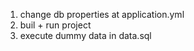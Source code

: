 1. change db properties at application.yml
2. buil + run project
3. execute dummy data in data.sql
   
